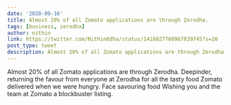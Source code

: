 ```yaml
---
date: '2020-09-16'
title: Almost 20% of all Zomato applications are through Zerodha. 
tags: [business, zerodha]
author: nithin
link: https://twitter.com/Nithin0dha/status/1416027760967839745?s=20
post_type: tweet
description: Almost 20% of all Zomato applications are through Zerodha...
---
```


Almost 20% of all Zomato applications are through Zerodha. Deepinder, returning the favour from everyone at Zerodha for all the tasty food Zomato delivered when we were hungry. Face savouring food Wishing you and the team at Zomato a blockbuster listing.

